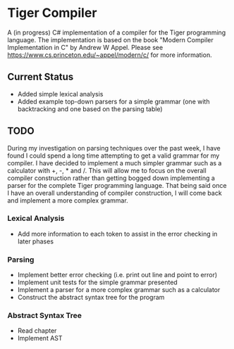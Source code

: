 # Tiger Compiler

A (in progress) C# implementation of a compiler for the Tiger programming language.
The implementation is based on the book "Modern Compiler Implementation in C" by Andrew W Appel.
Please see https://www.cs.princeton.edu/~appel/modern/c/ for more information.

## Current Status

- Added simple lexical analysis
- Added example top-down parsers for a simple grammar (one with backtracking and one based on the parsing table)

## TODO
During my investigation on parsing techniques over the past week, I have found I could spend a long time attempting to get a valid grammar
for my compiler. I have decided to implement a much simpler grammar such as a calculator with +, -, * and /. This will allow me to focus on the
overall compiler construction rather than getting bogged down implementing a parser for the complete Tiger programming language. That being said
once I have an overall understanding of compiler construction, I will come back and implement a more complex grammar.

### Lexical Analysis
- Add more information to each token to assist in the error checking in later phases

### Parsing
- Implement better error checking (i.e. print out line and point to error)
- Implement unit tests for the simple grammar presented
- Implement a parser for a more complex grammar such as a calculator
- Construct the abstract syntax tree for the program

### Abstract Syntax Tree
- Read chapter
- Implement AST